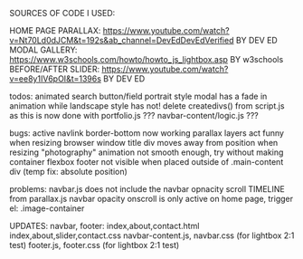 SOURCES OF CODE I USED:

HOME PAGE PARALLAX: https://www.youtube.com/watch?v=Nt70Ld0dJCM&t=192s&ab_channel=DevEdDevEdVerified BY DEV ED
MODAL GALLERY: https://www.w3schools.com/howto/howto_js_lightbox.asp BY w3schools
BEFORE/AFTER SLIDER:  https://www.youtube.com/watch?v=ee8y1IV6pOI&t=1396s BY DEV ED



todos:
    animated search button/field
    portrait style modal has a fade in animation while landscape style has not!
    delete createdivs() from script.js as this is now done with portfolio.js
    ??? navbar-content/logic.js ???



bugs:
    active navlink border-bottom now working
    parallax layers act funny when resizing browser window
    title div moves away from position when resizing 
    "photography" animation not smooth enough, try without making container flexbox
    footer not visible when placed outside of .main-content div (temp fix: absolute position)

problems:
    navbar.js does not include the navbar opnacity scroll TIMELINE from parallax.js
    navbar opacity onscroll is only active on home page, trigger el: .image-container
    

UPDATES:
    navbar, footer:
        index,about,contact.html
        index,about,slider,contact.css
        navbar-content.js, navbar.css (for lightbox 2:1 test)
        footer.js, footer.css (for lightbox 2:1 test)